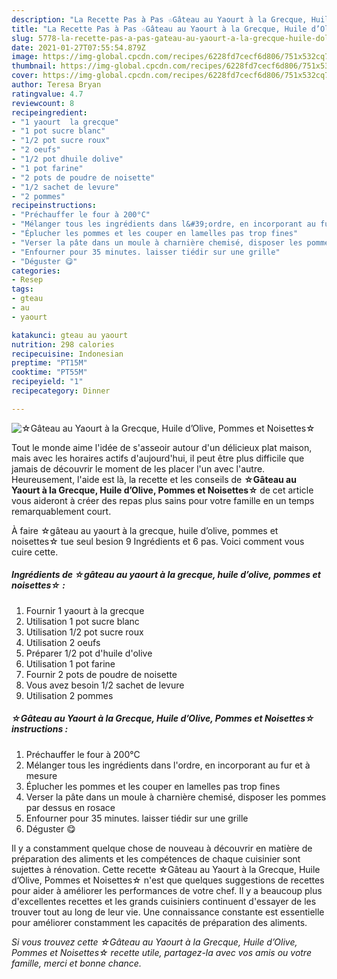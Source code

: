 ```yaml
---
description: "La Recette Pas à Pas ☆Gâteau au Yaourt à la Grecque, Huile d’Olive, Pommes et Noisettes☆"
title: "La Recette Pas à Pas ☆Gâteau au Yaourt à la Grecque, Huile d’Olive, Pommes et Noisettes☆"
slug: 5778-la-recette-pas-a-pas-gateau-au-yaourt-a-la-grecque-huile-dolive-pommes-et-noisettes
date: 2021-01-27T07:55:54.879Z
image: https://img-global.cpcdn.com/recipes/6228fd7cecf6d806/751x532cq70/☆gateau-au-yaourt-a-la-grecque-huile-dolive-pommes-et-noisettes☆-photo-principale-de-la-recette.jpg
thumbnail: https://img-global.cpcdn.com/recipes/6228fd7cecf6d806/751x532cq70/☆gateau-au-yaourt-a-la-grecque-huile-dolive-pommes-et-noisettes☆-photo-principale-de-la-recette.jpg
cover: https://img-global.cpcdn.com/recipes/6228fd7cecf6d806/751x532cq70/☆gateau-au-yaourt-a-la-grecque-huile-dolive-pommes-et-noisettes☆-photo-principale-de-la-recette.jpg
author: Teresa Bryan
ratingvalue: 4.7
reviewcount: 8
recipeingredient:
- "1 yaourt  la grecque"
- "1 pot sucre blanc"
- "1/2 pot sucre roux"
- "2 oeufs"
- "1/2 pot dhuile dolive"
- "1 pot farine"
- "2 pots de poudre de noisette"
- "1/2 sachet de levure"
- "2 pommes"
recipeinstructions:
- "Préchauffer le four à 200°C"
- "Mélanger tous les ingrédients dans l&#39;ordre, en incorporant au fur et à mesure"
- "Éplucher les pommes et les couper en lamelles pas trop fines"
- "Verser la pâte dans un moule à charnière chemisé, disposer les pommes par dessus en rosace"
- "Enfourner pour 35 minutes. laisser tiédir sur une grille"
- "Déguster 😋"
categories:
- Resep
tags:
- gteau
- au
- yaourt

katakunci: gteau au yaourt 
nutrition: 298 calories
recipecuisine: Indonesian
preptime: "PT15M"
cooktime: "PT55M"
recipeyield: "1"
recipecategory: Dinner

---
```



![☆Gâteau au Yaourt à la Grecque, Huile d’Olive, Pommes et Noisettes☆](https://img-global.cpcdn.com/recipes/6228fd7cecf6d806/751x532cq70/☆gateau-au-yaourt-a-la-grecque-huile-dolive-pommes-et-noisettes☆-photo-principale-de-la-recette.jpg)

Tout le monde aime l'idée de s'asseoir autour d'un délicieux plat maison, mais avec les horaires actifs d'aujourd'hui, il peut être plus difficile que jamais de découvrir le moment de les placer l'un avec l'autre. Heureusement, l'aide est là, la recette et les conseils de <strong> ☆Gâteau au Yaourt à la Grecque, Huile d’Olive, Pommes et Noisettes☆ </strong> de cet article vous aideront à créer des repas plus sains pour votre famille en un temps remarquablement court.

<!--inarticleads1-->

À faire ☆gâteau au yaourt à la grecque, huile d’olive, pommes et noisettes☆ tue seul besion 9 Ingrédients et 6 pas. Voici comment vous cuire cette.

##### Ingrédients de ☆gâteau au yaourt à la grecque, huile d’olive, pommes et noisettes☆ :

1. Fournir 1 yaourt à la grecque
1. Utilisation 1 pot sucre blanc
1. Utilisation 1/2 pot sucre roux
1. Utilisation 2 oeufs
1. Préparer 1/2 pot d&#39;huile d&#39;olive
1. Utilisation 1 pot farine
1. Fournir 2 pots de poudre de noisette
1. Vous avez besoin 1/2 sachet de levure
1. Utilisation 2 pommes




<!--inarticleads2-->

##### ☆Gâteau au Yaourt à la Grecque, Huile d’Olive, Pommes et Noisettes☆ instructions :

1. Préchauffer le four à 200°C
1. Mélanger tous les ingrédients dans l&#39;ordre, en incorporant au fur et à mesure
1. Éplucher les pommes et les couper en lamelles pas trop fines
1. Verser la pâte dans un moule à charnière chemisé, disposer les pommes par dessus en rosace
1. Enfourner pour 35 minutes. laisser tiédir sur une grille
1. Déguster 😋




<!--inarticleads1-->

<p>
Il y a constamment quelque chose de nouveau à découvrir en matière de préparation des aliments et les compétences de chaque cuisinier sont sujettes à rénovation. Cette recette ☆Gâteau au Yaourt à la Grecque, Huile d’Olive, Pommes et Noisettes☆ n'est que quelques suggestions de recettes pour aider à améliorer les performances de votre chef. Il y a beaucoup plus d'excellentes recettes et les grands cuisiniers continuent d'essayer de les trouver tout au long de leur vie. Une connaissance constante est essentielle pour améliorer constamment les capacités de préparation des aliments.
</p>

<p>
<i>Si vous trouvez cette ☆Gâteau au Yaourt à la Grecque, Huile d’Olive, Pommes et Noisettes☆ recette utile, partagez-la avec vos amis ou votre famille, merci et bonne chance.</i>
</p>
